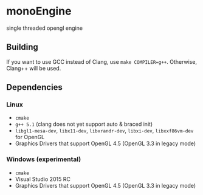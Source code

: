 # monoEngine
single threaded opengl engine

## Building ##

If you want to use GCC instead of Clang, use `make COMPILER=g++`. Otherwise, Clang++ will be used.

## Dependencies ##

### Linux ###

* `cmake`
* `g++ 5.1` (clang does not yet support auto & braced init)
* `libgl1-mesa-dev`, `libx11-dev`, `libxrandr-dev`, `libxi-dev`, `libxxf86vm-dev` for OpenGL
* Graphics Drivers that support OpenGL 4.5 (OpenGL 3.3 in legacy mode)

### Windows (experimental) ###

* `cmake`
* Visual Studio 2015 RC
* Graphics Drivers that support OpenGL 4.5 (OpenGL 3.3 in legacy mode)
